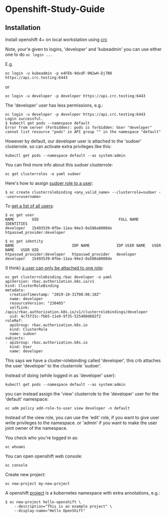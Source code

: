 # Openshift-Study-Guide

## Installation
Install openshift 4+ on local workstation using [crc](https://developers.redhat.com/products/codeready-containers)

Note, your'e given to logins, 'developer' and 'kubeadmin' you can use either one to do `oc login ...`

E.g. 


```
oc login -u kubeadmin -p e4FEb-9dxdF-9N2wH-Dj7B8 https://api.crc.testing:6443
```

or 

```
oc login -u developer -p developer https://api.crc.testing:6443
```

The 'developer' user has less permissions, e.g.:

```
oc login -u developer -p developer https://api.crc.testing:6443
Login successful.
$ kubectl get pods --namespace default
Error from server (Forbidden): pods is forbidden: User "developer" cannot list resource "pods" in API group "" in the namespace "default"
```

However by default, our developer user is attached to the 'sudoer' clusterrole. so can activate extra privileges like this:

```
kubectl get pods --namespace default --as system:admin
```

You can find more info about this sudoer clusterrole:

```
oc get clusterroles -o yaml sudoer
```

Here's how to assign [sudoer role to a user](https://docs.openshift.com/container-platform/4.2/authentication/impersonating-system-admin.html):

```
$ oc create clusterrolebinding <any_valid_name> --clusterrole=sudoer --user=<username>
```


To [get a list of all users](https://docs.okd.io/latest/admin_guide/manage_users.html#managing-users-viewing-user-and-identity-lists):

```
$ oc get user
NAME        UID                                    FULL NAME   IDENTITIES
developer   15493539-0fbe-11ea-94e3-0a580a8000de               htpasswd_provider:developer

$ oc get identity
NAME                          IDP NAME            IDP USER NAME   USER NAME   USER UID
htpasswd_provider:developer   htpasswd_provider   developer       developer   15493539-0fbe-11ea-94e3-0a580a8000de
```

(I think) [a user can only be attached to one role](https://docs.openshift.com/container-platform/3.7/admin_guide/manage_rbac.html#viewing-cluster-bindings):

```
oc get clusterrolebinding.rbac developer -o yaml
apiVersion: rbac.authorization.k8s.io/v1
kind: ClusterRoleBinding
metadata:
  creationTimestamp: "2019-10-31T08:06:10Z"
  name: developer
  resourceVersion: "230405"
  selfLink: /apis/rbac.authorization.k8s.io/v1/clusterrolebindings/developer
  uid: 4c75f31c-fbb5-11e9-9f35-525400d602f2
roleRef:
  apiGroup: rbac.authorization.k8s.io
  kind: ClusterRole
  name: sudoer
subjects:
- apiGroup: rbac.authorization.k8s.io
  kind: User
  name: developer
```

This says we have a cluster-rolebinding called 'developer', this crb attaches the user 'developer' to the clusterrole 'sudoer'. 


Instead of doing (while logged in as 'developer' user):

```
kubectl get pods --namespace default --as system:admin
```

you can instead assign the 'view' clusterrole to the 'developer' user for the 'default' namespace:

```
oc adm policy add-role-to-user view developer -n default
```

Instead of the view role, you can use the 'edit' role, if you want to give user write privileges to the namespace. or 'admin' if you want to make the user joint owner of the namespace. 


You check who you're logged in as:

```
oc whoami
```

You can open openshift web console:

```
oc console
```

Create new project:

```
oc new-project my-new-project
```

A openshift [project](https://access.redhat.com/documentation/en-us/openshift_container_platform/4.2/html-single/applications/index#working-with-projects) is a kubernetes namespace with extra annotations, e.g.:

```
$ oc new-project hello-openshift \
    --description="This is an example project" \
    --display-name="Hello OpenShift"
```




